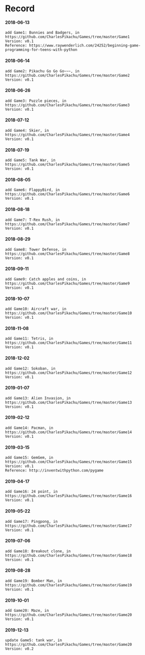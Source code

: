 # Record
#### 2018-06-13
```
add Game1: Bunnies and Badgers, in https://github.com/CharlesPikachu/Games/tree/master/Game1
Version: v0.1
Reference: https://www.raywenderlich.com/24252/beginning-game-programming-for-teens-with-python
```
#### 2018-06-14
```
add Game2: Pikachu Go Go Go~~~, in https://github.com/CharlesPikachu/Games/tree/master/Game2
Version: v0.1
```
#### 2018-06-26
```
add Game3: Puzzle pieces, in https://github.com/CharlesPikachu/Games/tree/master/Game3
Version: v0.1
```
#### 2018-07-12
```
add Game4: Skier, in https://github.com/CharlesPikachu/Games/tree/master/Game4
Version: v0.1
```
#### 2018-07-19
```
add Game5: Tank War, in https://github.com/CharlesPikachu/Games/tree/master/Game5
Version: v0.1
```
#### 2018-08-05
```
add Game6: FlappyBird, in https://github.com/CharlesPikachu/Games/tree/master/Game6
Version: v0.1
```
#### 2018-08-18
```
add Game7: T-Rex Rush, in https://github.com/CharlesPikachu/Games/tree/master/Game7
Version: v0.1
```
#### 2018-08-29
```
add Game8: Tower Defense, in https://github.com/CharlesPikachu/Games/tree/master/Game8
Version: v0.1
```
#### 2018-09-11
```
add Game9: Catch apples and coins, in https://github.com/CharlesPikachu/Games/tree/master/Game9
Version: v0.1
```
#### 2018-10-07
```
add Game10: Aircraft war, in https://github.com/CharlesPikachu/Games/tree/master/Game10
Version: v0.1
```
#### 2018-11-08
```
add Game11: Tetris, in https://github.com/CharlesPikachu/Games/tree/master/Game11
Version: v0.1
```
#### 2018-12-02
```
add Game12: Sokoban, in https://github.com/CharlesPikachu/Games/tree/master/Game12
Version: v0.1
```
#### 2019-01-07
```
add Game13: Alien Invasion, in https://github.com/CharlesPikachu/Games/tree/master/Game13
Version: v0.1
```
#### 2019-02-12
```
add Game14: Pacman, in https://github.com/CharlesPikachu/Games/tree/master/Game14
Version: v0.1
```
#### 2019-03-15
```
add Game15: GemGem, in https://github.com/CharlesPikachu/Games/tree/master/Game15
Version: v0.1
Reference: http://inventwithpython.com/pygame
```
#### 2019-04-17
```
add Game16: 24 point, in https://github.com/CharlesPikachu/Games/tree/master/Game16
Version: v0.1
```
#### 2019-05-22
```
add Game17: Pingpong, in https://github.com/CharlesPikachu/Games/tree/master/Game17
Version: v0.1
```
#### 2019-07-06
```
add Game18: Breakout clone, in https://github.com/CharlesPikachu/Games/tree/master/Game18
Version: v0.1
```
#### 2019-08-28
```
add Game19: Bomber Man, in https://github.com/CharlesPikachu/Games/tree/master/Game19
Version: v0.1
```
#### 2019-10-01
```
add Game20: Maze, in https://github.com/CharlesPikachu/Games/tree/master/Game20
Version: v0.1
```
#### 2019-12-13
```
update Game5: tank war, in https://github.com/CharlesPikachu/Games/tree/master/Game20
Version: v0.2
```